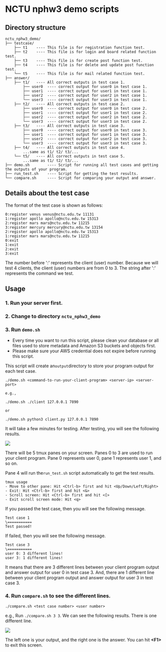 # NCTU nphw3 demo scripts

## Directory structure
```
nctu_nphw3_demo/
├── testcase/
    ├── t1    ---- This file is for registration function test.   
    ├── t2    ---- This file is for login and board related function test.
    ├── t3    ---- This file is for create post function test.   
    ├── t4    ---- This file is for delete and update post function test.
    └── t5    ---- This file is for mail related function test.
├── answer/ 
    ├── t1/   ---- All correct outputs in test case 1.
        ├── user0  ---- correct output for user0 in test case 1.  
        ├── user1  ---- correct output for user1 in test case 1. 
        ├── user2  ---- correct output for user2 in test case 1.    
        └── user3  ---- correct output for user3 in test case 1.
    ├── t2/   ---- All correct outputs in test case 2.
        ├── user0  ---- correct output for user0 in test case 2.  
        ├── user1  ---- correct output for user1 in test case 2. 
        ├── user2  ---- correct output for user2 in test case 2.    
        └── user3  ---- correct output for user3 in test case 2.
    ├── t3/   ---- All correct outputs in test case 3.
        ├── user0  ---- correct output for user0 in test case 3.  
        ├── user1  ---- correct output for user1 in test case 3. 
        ├── user2  ---- correct output for user2 in test case 3.    
        └── user3  ---- correct output for user3 in test case 3.
    ├── t4/   ---- All correct outputs in test case 4.
        ...same as t1/ t2/ t3/... 
    └── t5/   ---- All correct outputs in test case 5.
        ...same as t1/ t2/ t3/...  
├── demo.sh        ---- Script for running all test cases and getting the outputs of your program.
├── run_test.sh    ---- Script for getting the test results.
└── compare.sh     ---- Script for comparing your output and answer.
```
## Details about the test case
The format of the test case is shown as follows:
```
0:register venus venus@nctu.edu.tw 11131
1:register apollo apollo@nctu.edu.tw 15313
2:register mars mars@nctu.edu.tw 11215
3:register mercury mercury@nctu.edu.tw 13154
2:register apollo apollo@nctu.edu.tw 15313
1:register mars mars@nctu.edu.tw 11215
0:exit
1:exit
2:exit
3:exit
```
The number before ':' represents the client (user) number. Because we will test 4 clients, the client (user) numbers are from 0 to 3. The string after ':' represents the command we test.
## Usage
### 1. Run your server first.
### 2. Change to directory ```nctu_nphw3_demo```
### 3. Run ```demo.sh```

- Every time you want to run this script, please clean your database or all files used to store metadata and Amazon S3 buckets and objects first.
- Please make sure your AWS credential does not expire before running this script.

This script will create an```output```directory to store your program output for each test case.

```
./demo.sh <command-to-run-your-client-program> <server-ip> <server-port>
```
    e.g.,
```
./demo.sh ./client 127.0.0.1 7890
``` 
    or 
```
./demo.sh python3 client.py 127.0.0.1 7890
```
It will take a few minutes for testing. After testing, you will see the following results. 

![](https://i.imgur.com/ACjYv0g.png=10x10)

There will be 5 tmux panes on your screen. Panes 0 to 3 are used to run your client program. Pane 0 represents user 0, pane 1 represents user 1, and so on.

Pane 4 will run the```run_test.sh``` script automatically to get the test results.
```
tmux usage
- Move to other pane: Hit <Ctrl-b> first and hit <Up/Down/Left/Right>
- Exit: Hit <Ctrl-b> first and hit <&>
- Scroll screen: Hit <Ctrl-b> first and hit <[>
- Exit scroll screen mode: Hit <q>
```

If you passed the test case, then you will see the following message.
```
Test case 1
\===========
Test passed!
```
If failed, then you will see the following message. 
```
Test case 3
\===========
user 0: 3 different lines!
user 3: 1 different lines!
```
It means that there are 3 different lines between your client program output and answer output for user 0 in test case 3. And, there are 1 different line between your client program output and answer output for user 3 in test case 3.

### 4. Run ```compare.sh``` to see the different lines.
```./compare.sh <test case number> <user number>```

e.g.,
Run ```./compare.sh 3 3```. We can see the following results. There is one different line.

![](https://i.imgur.com/GAaygW3.png)

The left one is your output, and the right one is the answer. You can hit **\<F1\>** to exit this screen.

